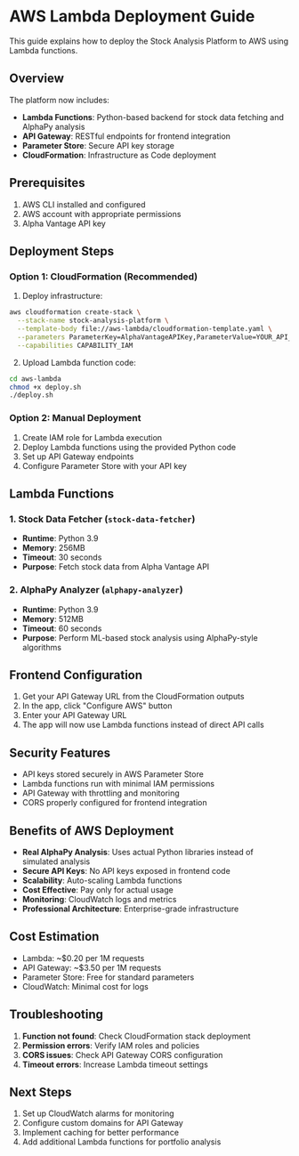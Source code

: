 
# AWS Lambda Deployment Guide

This guide explains how to deploy the Stock Analysis Platform to AWS using Lambda functions.

## Overview

The platform now includes:
- **Lambda Functions**: Python-based backend for stock data fetching and AlphaPy analysis
- **API Gateway**: RESTful endpoints for frontend integration
- **Parameter Store**: Secure API key storage
- **CloudFormation**: Infrastructure as Code deployment

## Prerequisites

1. AWS CLI installed and configured
2. AWS account with appropriate permissions
3. Alpha Vantage API key

## Deployment Steps

### Option 1: CloudFormation (Recommended)

1. Deploy infrastructure:
```bash
aws cloudformation create-stack \
  --stack-name stock-analysis-platform \
  --template-body file://aws-lambda/cloudformation-template.yaml \
  --parameters ParameterKey=AlphaVantageAPIKey,ParameterValue=YOUR_API_KEY \
  --capabilities CAPABILITY_IAM
```

2. Upload Lambda function code:
```bash
cd aws-lambda
chmod +x deploy.sh
./deploy.sh
```

### Option 2: Manual Deployment

1. Create IAM role for Lambda execution
2. Deploy Lambda functions using the provided Python code
3. Set up API Gateway endpoints
4. Configure Parameter Store with your API key

## Lambda Functions

### 1. Stock Data Fetcher (`stock-data-fetcher`)
- **Runtime**: Python 3.9
- **Memory**: 256MB
- **Timeout**: 30 seconds
- **Purpose**: Fetch stock data from Alpha Vantage API

### 2. AlphaPy Analyzer (`alphapy-analyzer`)
- **Runtime**: Python 3.9
- **Memory**: 512MB
- **Timeout**: 60 seconds
- **Purpose**: Perform ML-based stock analysis using AlphaPy-style algorithms

## Frontend Configuration

1. Get your API Gateway URL from the CloudFormation outputs
2. In the app, click "Configure AWS" button
3. Enter your API Gateway URL
4. The app will now use Lambda functions instead of direct API calls

## Security Features

- API keys stored securely in AWS Parameter Store
- Lambda functions run with minimal IAM permissions
- API Gateway with throttling and monitoring
- CORS properly configured for frontend integration

## Benefits of AWS Deployment

- **Real AlphaPy Analysis**: Uses actual Python libraries instead of simulated analysis
- **Secure API Keys**: No API keys exposed in frontend code
- **Scalability**: Auto-scaling Lambda functions
- **Cost Effective**: Pay only for actual usage
- **Monitoring**: CloudWatch logs and metrics
- **Professional Architecture**: Enterprise-grade infrastructure

## Cost Estimation

- Lambda: ~$0.20 per 1M requests
- API Gateway: ~$3.50 per 1M requests
- Parameter Store: Free for standard parameters
- CloudWatch: Minimal cost for logs

## Troubleshooting

1. **Function not found**: Check CloudFormation stack deployment
2. **Permission errors**: Verify IAM roles and policies
3. **CORS issues**: Check API Gateway CORS configuration
4. **Timeout errors**: Increase Lambda timeout settings

## Next Steps

1. Set up CloudWatch alarms for monitoring
2. Configure custom domains for API Gateway
3. Implement caching for better performance
4. Add additional Lambda functions for portfolio analysis
